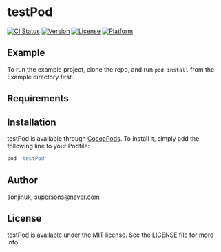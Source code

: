 # testPod

[![CI Status](https://img.shields.io/travis/sonjinuk/testPod.svg?style=flat)](https://travis-ci.org/sonjinuk/testPod)
[![Version](https://img.shields.io/cocoapods/v/testPod.svg?style=flat)](https://cocoapods.org/pods/testPod)
[![License](https://img.shields.io/cocoapods/l/testPod.svg?style=flat)](https://cocoapods.org/pods/testPod)
[![Platform](https://img.shields.io/cocoapods/p/testPod.svg?style=flat)](https://cocoapods.org/pods/testPod)

## Example

To run the example project, clone the repo, and run `pod install` from the Example directory first.

## Requirements

## Installation

testPod is available through [CocoaPods](https://cocoapods.org). To install
it, simply add the following line to your Podfile:

```ruby
pod 'testPod'
```

## Author

sonjinuk, supersons@naver.com

## License

testPod is available under the MIT license. See the LICENSE file for more info.

